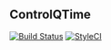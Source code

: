 ## ControlQTime

[![Build Status](https://scrutinizer-ci.com/g/raulqtime/controlqtime/badges/build.png?b=master)](https://scrutinizer-ci.com/g/raulqtime/controlqtime/build-status/master)
[![StyleCI](https://styleci.io/repos/74514706/shield?branch=master)](https://styleci.io/repos/74514706)